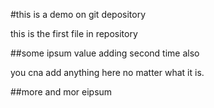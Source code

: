 #this is a demo on git depository

this is the first file in repository

##some ipsum value adding second time also

you cna add anything here no matter what it is.

##more and mor eipsum